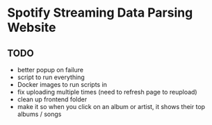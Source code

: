 # Spotify Streaming Data Parsing Website

## TODO
* better popup on failure
* script to run everything
* Docker images to run scripts in
* fix uploading multiple times (need to refresh page to reupload)
* clean up frontend folder
* make it so when you click on an album or artist, it shows their top albums / songs